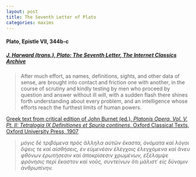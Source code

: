 ```yaml
---
layout: post
title: The Seventh Letter of Plato
categories: maxims
---
```


#### Plato, Epistle VII, 344b-c

##### [J. Harward (trans.), *Plato: The Seventh Letter*, The Internet Classics Archive](http://classics.mit.edu/Plato/seventh_letter.html)

> After much effort, as names, definitions, sights, and other data of sense, are brought into contact and friction one with another, in the course of scrutiny and kindly testing by men who proceed by question and answer without ill will, with a sudden flash there shines forth understanding about every problem, and an intelligence whose efforts reach the furthest limits of human powers.

[Greek text from critical edition of John Burnet (ed.), *Platonis Opera, Vol. V, Pt. II: Tetralogia IX Definitiones et Spuria continens*, Oxford Classical Texts, Oxford University Press, 1907](http://data.perseus.org/citations/urn:cts:greekLit:tlg0059.tlg036.perseus-grc1:7.344b)

>  *μόγις δὲ τριβόμενα πρὸς ἄλληλα αὐτῶν ἕκαστα, ὀνόματα καὶ λόγοι ὄψεις τε καὶ αἰσθήσεις, ἐν εὐμενέσιν ἐλέγχοις ἐλεγχόμενα καὶ ἄνευ φθόνων ἐρωτήσεσιν καὶ ἀποκρίσεσιν χρωμένων, ἐξέλαμψε φρόνησις περὶ ἕκαστον καὶ νοῦς, συντείνων ὅτι μάλιστ᾽ εἰς δύναμιν ἀνθρωπίνην.*